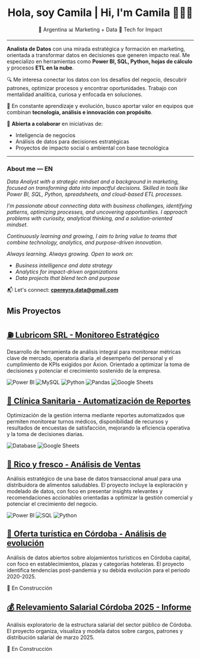 <h1 align="center">Hola, soy Camila | Hi, I'm Camila 👩🏻‍💻</h1>
<p align="center">📍 Argentina 📊 Marketing + Data 🌱 Tech for Impact</p>

---

**Analista de Datos** con una mirada estratégica y formación en marketing, orientada a transformar datos en decisiones que generen impacto real. Me especializo en herramientas como **Power BI, SQL, Python, hojas de cálculo** y procesos **ETL en la nube**.

🔍 Me interesa conectar los datos con los desafíos del negocio, descubrir patrones, optimizar procesos y encontrar oportunidades. Trabajo con mentalidad analítica, curiosa y enfocada en soluciones.

🌱 En constante aprendizaje y evolución, busco aportar valor en equipos que combinan **tecnología, análisis e innovación con propósito**.

🤝 **Abierta a colaborar** en iniciativas de:
- Inteligencia de negocios
- Análisis de datos para decisiones estratégicas
- Proyectos de impacto social o ambiental con base tecnológica

---

### About me — EN

*Data Analyst with a strategic mindset and a background in marketing, focused on transforming data into impactful decisions. Skilled in tools like Power BI, SQL, Python, spreadsheets, and cloud-based ETL processes*.

*I’m passionate about connecting data with business challenges, identifying patterns, optimizing processes, and uncovering opportunities. I approach problems with curiosity, analytical thinking, and a solution-oriented mindset*.

*Continuously learning and growing, I aim to bring value to teams that combine technology, analytics, and purpose-driven innovation*.

*Always learning. Always growing. Open to work on*:
- *Business intelligence and data strategy*
- *Analytics for impact-driven organizations*
- *Data projects that blend tech and purpose*

📬 Let's connect: **cpereyra.data@gmail.com**

## Mis Proyectos

## [⛽ Lubricom SRL - Monitoreo Estratégico](https://github.com/cpereyra-bi/LubricomSRL)

Desarrollo de herramienta de análisis integral para monitorear métricas clave de mercado, operatoria diaria ,el desempeño del personal y el cumplimiento de KPIs exigidos por Axion. Orientado a optimizar la toma de decisiones y potenciar el crecimiento sostenido de la empresa.

![Power BI](https://img.shields.io/badge/Power%20BI-F2C811?style=flat-square&logo=powerbi&logoColor=black)
![MySQL](https://img.shields.io/badge/MySQL-00758F?style=flat-square&logo=mysql&logoColor=white)
![Python](https://img.shields.io/badge/Python-3776AB?style=flat-square&logo=python&logoColor=white)
![Pandas](https://img.shields.io/badge/Pandas-150458?style=flat-square&logo=pandas&logoColor=white)
![Google Sheets](https://img.shields.io/badge/Google%20Sheets-34A853?style=flat-square&logo=googlesheets&logoColor=white)

## [🏥 Clínica Sanitaria - Automatización de Reportes](https://github.com/cpereyra-bi/ClinicaSanitaria)

Optimización de la gestión interna mediante reportes automatizados que permiten monitorear turnos médicos, disponibilidad de recursos y resultados de encuestas de satisfacción, mejorando la eficiencia operativa y la toma de decisiones diarias.

![Database](https://img.shields.io/badge/Database-4DB33D?style=flat-square&logo=databricks&logoColor=white)
![Google Sheets](https://img.shields.io/badge/Google%20Sheets-34A853?style=flat-square&logo=googlesheets&logoColor=white)

## [🥑 Rico y fresco - Análisis de Ventas](https://github.com/cpereyra-bi/DistriSaludable)

Análisis estratégico de una base de datos transaccional anual para una distribuidora de alimentos saludables. El proyecto incluye la exploración y modelado de datos, con foco en presentar insights relevantes y recomendaciones accionables orientadas a optimizar la gestión comercial y potenciar el crecimiento del negocio.

![Power BI](https://img.shields.io/badge/Power%20BI-F2C811?style=flat-square&logo=powerbi&logoColor=black)
![SQL](https://img.shields.io/badge/SQL-4479A1?style=flat-square&logo=mysql&logoColor=white)
![Python](https://img.shields.io/badge/Python-3776AB?style=flat-square&logo=python&logoColor=white)

## [🏨 Oferta turística en Córdoba - Análisis de evolución](https://github.com/cpereyra-bi/Alojamiento-Turismo-Cordoba)

Análisis de datos abiertos sobre alojamientos turísticos en Córdoba capital, con foco en establecimientos, plazas y categorías hoteleras. El proyecto identifica tendencias post-pandemia y su debida evolución para el periodo 2020-2025.

🚧 En Construcción

## [💰 Relevamiento Salarial Córdoba 2025 - Informe](https://github.com/cpereyra-bi/Relevamiento-Salarial-Gob-de-Cordoba-2025)

Análisis exploratorio de la estructura salarial del sector público de Córdoba. El proyecto organiza, visualiza y modela datos sobre cargos, patrones y distribución salarial de marzo 2025.

🚧 En Construcción






